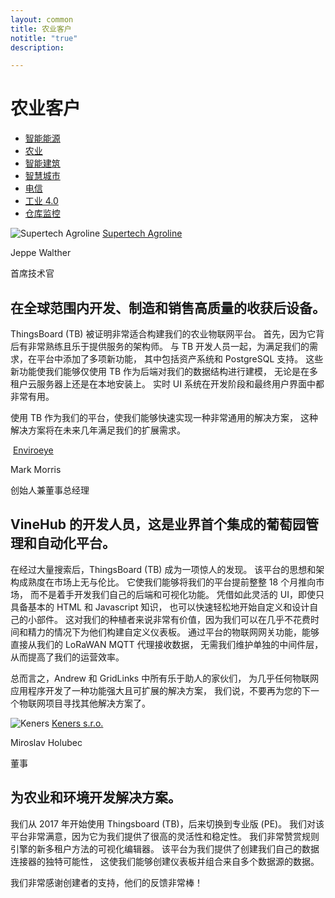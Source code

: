 ```yaml
---
layout: common
title: 农业客户
notitle: "true"
description:

---
```


<h1 class="mainTitle agriculture">农业客户</h1>

<nav class="customers-nav">
    <ul>
        <li>
            <a href="/industries/smart-energy/">智能能源</a>
        </li>
        <li>
            <a href="/industries/agriculture/" class="active">农业</a>
        </li>
        <li>
            <a href="/industries/smart-buildings/">智能建筑</a>
        </li>
        <li>
            <a href="/industries/smart-city/">智慧城市</a>
        </li>
        <li>
            <a href="/industries/telecom/">电信</a>
        </li>
        <li>
            <a href="/industries/industry40/">工业 4.0</a>
        </li>
        <li>
            <a href="/industries/warehouse-monitoring/">仓库监控</a>
        </li>
    </ul>
</nav>

<div class="customer-block">
    <div class="customer-company">
        <img class="customer-logo" src="/images/customers/supertech-agroline.png" alt="Supertech Agroline">
        <a class="outlink" href="https://www.agrolog.io" alt="Supertech Agroline">Supertech Agroline</a>
    </div>
    <div class="customer-content">
        <div class="person-container">
            <div class="person-title">
                <p class="person-name"> Jeppe Walther </p>
                <p class="person-position"> 首席技术官 </p>
            </div>
        </div>
        <h2>
            在全球范围内开发、制造和销售高质量的收获后设备。
        </h2>
        <p>
            ThingsBoard (TB) 被证明非常适合构建我们的农业物联网平台。
            首先，因为它背后有非常熟练且乐于提供服务的架构师。
            与 TB 开发人员一起，为满足我们的需求，在平台中添加了多项新功能，
            其中包括资产系统和 PostgreSQL 支持。
            这些新功能使我们能够仅使用 TB 作为后端对我们的数据结构进行建模，
            无论是在多租户云服务器上还是在本地安装上。
            实时 UI 系统在开发阶段和最终用户界面中都非常有用。
        </p>
        <p>
            使用 TB 作为我们的平台，使我们能够快速实现一种非常通用的解决方案，
            这种解决方案将在未来几年满足我们的扩展需求。
        </p>
    </div>
</div>

<div class="customer-block">
    <div class="customer-company">
        <img class="customer-logo" src="/images/customers/enviroeye.png" alt="">
        <a class="outlink" href="/industries/agriculture/" alt="Enviroeye">Enviroeye</a>
    </div>
    <div class="customer-content">
        <div class="person-container">
            <div class="person-title">
                <p class="person-name"> Mark Morris </p>
                <p class="person-position"> 创始人兼董事总经理 </p>
            </div>
        </div>
        <h2>
            VineHub 的开发人员，这是业界首个集成的葡萄园管理和自动化平台。
        </h2>
        <p>
            在经过大量搜索后，ThingsBoard (TB) 成为一项惊人的发现。
            该平台的思想和架构成熟度在市场上无与伦比。
            它使我们能够将我们的平台提前整整 18 个月推向市场，
            而不是着手开发我们自己的后端和可视化功能。
            凭借如此灵活的 UI，即使只具备基本的 HTML 和 Javascript 知识，
            也可以快速轻松地开始自定义和设计自己的小部件。
            这对我们的种植者来说非常有价值，因为我们可以在几乎不花费时间和精力的情况下为他们构建自定义仪表板。
            通过平台的物联网网关功能，能够直接从我们的 LoRaWAN MQTT 代理接收数据，
            无需我们维护单独的中间件层，从而提高了我们的运营效率。
        </p>
        <p>
            总而言之，Andrew 和 GridLinks 中所有乐于助人的家伙们，
            为几乎任何物联网应用程序开发了一种功能强大且可扩展的解决方案，
            我们说，不要再为您的下一个物联网项目寻找其他解决方案了。
        </p>
    </div>
</div>

<div class="customer-block">
    <div class="customer-company">
        <img class="customer-logo" src="/images/customers/Keners.png" alt="Keners">
        <a class="outlink" href="https://www.keners.sk/index.php/sk" alt="Keners s.r.o.">Keners s.r.o.</a>
    </div>
    <div class="customer-content">
        <div class="person-container">
            <div class="person-title">
                <p class="person-name"> Miroslav Holubec </p>
                <p class="person-position"> 董事 </p>
            </div>
        </div>
        <h2>
            为农业和环境开发解决方案。
        </h2>
        <p>
            我们从 2017 年开始使用 Thingsboard (TB)，后来切换到专业版 (PE)。
            我们对该平台非常满意，因为它为我们提供了很高的灵活性和稳定性。
            我们非常赞赏规则引擎的新多租户方法的可视化编辑器。
            该平台为我们提供了创建我们自己的数据连接器的独特可能性，
            这使我们能够创建仪表板并组合来自多个数据源的数据。
        </p>
        <p>
            我们非常感谢创建者的支持，他们的反馈非常棒！
        </p>
    </div>
</div>